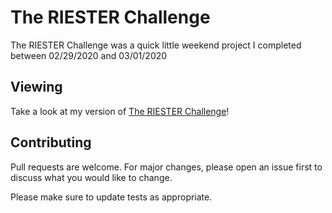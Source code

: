 # The RIESTER Challenge

The RIESTER Challenge was a quick little weekend project I completed between 02/29/2020 and 03/01/2020

## Viewing

Take a look at my version of [The RIESTER Challenge](https://elisemalin.github.io/RIESTER-Challenge/)!

## Contributing
Pull requests are welcome. For major changes, please open an issue first to discuss what you would like to change.

Please make sure to update tests as appropriate.
